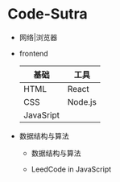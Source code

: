# Code-Sutra

- 网络|浏览器

- frontend

  | 基础      | 工具    |
  | --------- | ------- |
  | HTML      | React   |
  | CSS       | Node.js |
  | JavaSript |         |

- 数据结构与算法

  - 数据结构与算法

  - LeedCode in JavaScript